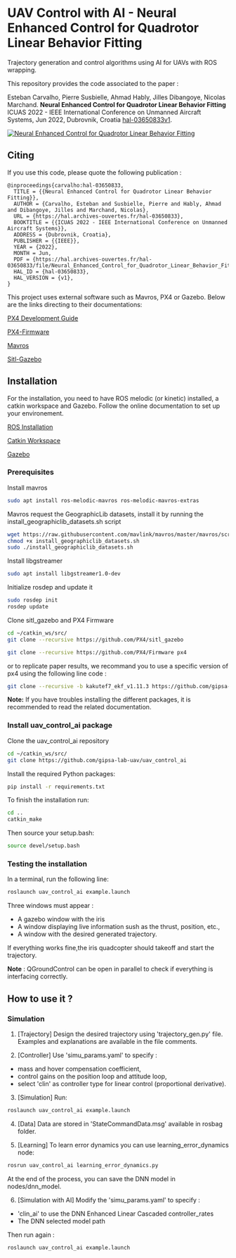# UAV Control with AI - Neural Enhanced Control for Quadrotor Linear Behavior Fitting

Trajectory generation and control algorithms using AI for UAVs with ROS wrapping.

This repository provides the code associated to the paper :

Esteban Carvalho, Pierre Susbielle, Ahmad Hably, Jilles Dibangoye, Nicolas Marchand. **Neural Enhanced Control for Quadrotor Linear Behavior Fitting**
ICUAS 2022 - IEEE International Conference on Unmanned Aircraft Systems, Jun 2022, Dubrovnik, Croatia [hal-03650833v1](https://hal.archives-ouvertes.fr/hal-03650833v1).


[![Neural Enhanced Control for Quadrotor Linear Behavior Fitting](https://img.youtube.com/vi/c70nlsMVi9M/0.jpg)](https://youtu.be/c70nlsMVi9M)

## Citing
If you use this code, please quote the following publication :

```
@inproceedings{carvalho:hal-03650833,
  TITLE = {{Neural Enhanced Control for Quadrotor Linear Behavior Fitting}},
  AUTHOR = {Carvalho, Esteban and Susbielle, Pierre and Hably, Ahmad and Dibangoye, Jilles and Marchand, Nicolas},
  URL = {https://hal.archives-ouvertes.fr/hal-03650833},
  BOOKTITLE = {{ICUAS 2022 - IEEE International Conference on Unmanned Aircraft Systems}},
  ADDRESS = {Dubrovnik, Croatia},
  PUBLISHER = {{IEEE}},
  YEAR = {2022},
  MONTH = Jun,
  PDF = {https://hal.archives-ouvertes.fr/hal-03650833/file/Neural_Enhanced_Control_for_Quadrotor_Linear_Behavior_Fitting.pdf},
  HAL_ID = {hal-03650833},
  HAL_VERSION = {v1},
}
```

This project uses external software such as Mavros, PX4 or Gazebo. Below are the links directing to their documentations:

[PX4 Development Guide](https://dev.px4.io/v1.9.0/en/)

[PX4-Firmware](https://github.com/PX4/Firmware)

[Mavros](https://github.com/mavlink/mavros/)

[Sitl-Gazebo](https://github.com/PX4/sitl_gazebo)

## Installation
For the installation, you need to have ROS melodic (or kinetic) installed, a catkin workspace and Gazebo. Follow the online documentation to set up your environement.

[ROS Installation](http://wiki.ros.org/melodic/Installation/Ubuntu)

[Catkin Workspace](http://wiki.ros.org/catkin/Tutorials/create_a_workspace)

[Gazebo](http://gazebosim.org/tutorials?tut=install_ubuntu&cat=install)

### Prerequisites
Install mavros

```bash
sudo apt install ros-melodic-mavros ros-melodic-mavros-extras
```

Mavros request the GeographicLib datasets, install it by running the install_geographiclib_datasets.sh script

```bash
wget https://raw.githubusercontent.com/mavlink/mavros/master/mavros/scripts/install_geographiclib_datasets.sh
chmod +x install_geographiclib_datasets.sh
sudo ./install_geographiclib_datasets.sh
```
Install libgstreamer

```bash
sudo apt install libgstreamer1.0-dev
```

Initialize rosdep and update it

```bash
sudo rosdep init
rosdep update
```

Clone sitl_gazebo and PX4 Firmware

```bash
cd ~/catkin_ws/src/
git clone --recursive https://github.com/PX4/sitl_gazebo
```
```bash
git clone --recursive https://github.com/PX4/Firmware px4
```
or to replicate paper results, we recommand you to use a specific version of px4 using the following line code :
```bash
git clone --recursive -b kakutef7_ekf_v1.11.3 https://github.com/gipsa-lab-uav/PX4-Autopilot.git
```

**Note:** If you have troubles installing the different packages, it is recommended to read the related documentation.

### Install uav_control_ai package
Clone the uav_control_ai repository
```bash
cd ~/catkin_ws/src/
git clone https://github.com/gipsa-lab-uav/uav_control_ai
```

Install the required Python packages:
```bash
pip install -r requirements.txt
```

To finish the installation run:
```bash
cd ..
catkin_make
```

Then source your setup.bash:

```bash
source devel/setup.bash
```

### Testing the installation
In a terminal, run the following line:
```bash
roslaunch uav_control_ai example.launch
```
Three windows must appear :
- A gazebo window with the iris
- A window displaying live information sush as the thrust, position, etc.,
- A window with the desired generated trajectory.

If everything works fine,the iris quadcopter should takeoff and start the trajectory.

**Note** : QGroundControl can be open in parallel to check if everything is interfacing correctly.

## How to use it ?

### Simulation

1. [Trajectory] Design the desired trajectory using 'trajectory_gen.py' file. Examples and explanations are available in the file comments.

2. [Controller] Use 'simu_params.yaml' to specify :
- mass and hover compensation coefficient,
- control gains on the position loop and attitude loop,
- select 'clin' as controller type for linear control (proportional derivative).

3. [Simulation] Run:
```bash
roslaunch uav_control_ai example.launch
```
4. [Data] Data are stored in 'StateCommandData.msg' available in rosbag folder.

5. [Learning] To learn error dynamics you can use learning_error_dynamics node:
```bash
rosrun uav_control_ai learning_error_dynamics.py
```
At the end of the process, you can save the DNN model in nodes/dnn_model.

6. [Simulation with AI] Modify the 'simu_params.yaml' to specify :
- 'clin_ai' to use the DNN Enhanced Linear Cascaded controller_rates
- The DNN selected model path

Then run again :
```bash
roslaunch uav_control_ai example.launch
```
